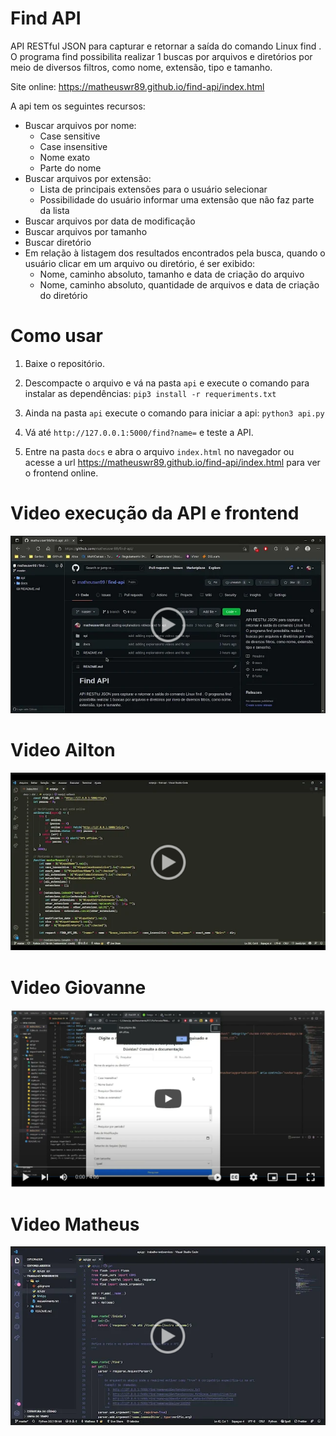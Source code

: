 # Find API

API RESTful JSON para capturar e retornar a saída do comando Linux find . O programa find possibilita realizar 1 buscas por arquivos e diretórios por meio de diversos filtros, como nome, extensão, tipo e tamanho.

Site online: https://matheuswr89.github.io/find-api/index.html

<p>A api tem os seguintes recursos:</p>
    <ul>
      <li>Buscar arquivos por nome:
        <ul>
          <li>Case sensitive</li>
          <li>Case insensitive</li>
          <li>Nome exato</li>
          <li>Parte do nome</li>
        </ul>
      </li>
      <li>Buscar arquivos por extensão:
        <ul>
          <li>Lista de principais extensões para o usuário selecionar</li>
          <li>Possibilidade do usuário informar uma extensão que não faz parte da lista</li>
        </ul>
      </li>
      <li>Buscar arquivos por data de modificação</li>
      <li>Buscar arquivos por tamanho</li>
      <li>Buscar diretório</li>
      <li>Em relação à listagem dos resultados encontrados pela busca, quando o usuário clicar
        em um arquivo ou diretório, é ser exibido:
        <ul>
          <li>Nome, caminho absoluto, tamanho e data de criação do arquivo</li>
          <li>Nome, caminho absoluto, quantidade de arquivos e data de criação do diretório</li>
        </ul>
      </li>
    </ul>

# Como usar

1. Baixe o repositório.

2. Descompacte o arquivo e vá na pasta `api` e execute o comando para instalar as dependências: `pip3 install -r requeriments.txt`

3. Ainda na pasta `api` execute o comando para iniciar a api: `python3 api.py`

4. Vá até `http://127.0.0.1:5000/find?name=` e teste a API.

5. Entre na pasta `docs` e abra o arquivo `index.html` no navegador ou acesse a url https://matheuswr89.github.io/find-api/index.html para ver o frontend online.

# Video execução da API e frontend

[![Apresentacao](/docs/dist/apresentacao.png)](https://drive.google.com/file/d/11HuDbc-o6bzyJk3XQ5lNteiP6AzFsPgV/view?usp=sharing)

# Video Ailton

[![Video Ailton](/docs/dist/ailton.png)](https://drive.google.com/file/d/1FIhcUWdCSQlAhMVj3WW_LhCaEXbewdkQ/view?usp=sharing)

# Video Giovanne

[![Video Giovanne](/docs/dist/giovanne.png)](https://www.youtube.com/watch?v=DNNQv9u-lh4)

# Video Matheus

[![Video Matheus](/docs/dist/matheus.png)](https://drive.google.com/file/d/10JEw_1De8tBFpoxIvCwX1bficEukBChj/view?usp=sharing)
